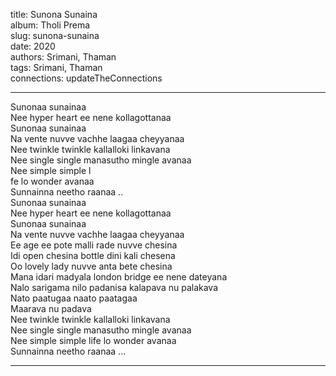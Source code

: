title: Sunona Sunaina  
album: Tholi Prema  
slug: sunona-sunaina  
date: 2020  
authors: Srimani, Thaman  
tags: Srimani, Thaman  
connections: updateTheConnections  

------------

Sunonaa sunainaa  
Nee hyper heart ee nene kollagottanaa  
Sunonaa sunainaa  
Na vente nuvve vachhe laagaa cheyyanaa  
Nee twinkle twinkle kallalloki linkavana  
Nee single single manasutho mingle avanaa  
Nee simple simple l  
fe lo wonder avanaa  
Sunnainna neetho raanaa ..  
Sunonaa sunainaa  
Nee hyper heart ee nene kollagottanaa  
Sunonaa sunainaa  
Na vente nuvve vachhe laagaa cheyyanaa  
Ee age ee pote malli rade nuvve chesina  
Idi open chesina bottle dini kali chesena  
Oo lovely lady nuvve anta bete chesina  
Mana idari madyala london bridge ee nene dateyana  
Nalo sarigama nilo padanisa kalapava nu palakava  
Nato paatugaa naato paatagaa  
Maarava nu padava  
Nee twinkle twinkle kallalloki linkavana  
Nee single single manasutho mingle avanaa  
Nee simple simple life lo wonder avanaa  
Sunnainna neetho raanaa ...  


------------
